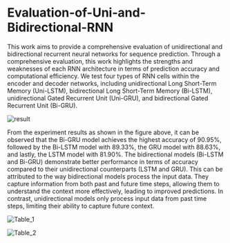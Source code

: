 # Evaluation-of-Uni-and-Bidirectional-RNN

This work aims to provide a comprehensive evaluation of unidirectional and bidirectional recurrent neural networks for sequence prediction. Through a comprehensive evaluation, this work highlights the strengths and weaknesses of each RNN architecture in terms of prediction accuracy and computational efficiency. We test four types of RNN cells within the encoder and decoder networks, including unidirectional Long Short-Term Memory (Uni-LSTM), bidirectional Long Short-Term Memory (Bi-LSTM), unidirectional Gated Recurrent Unit (Uni-GRU), and bidirectional Gated Recurrent Unit (Bi-GRU).              

![result](https://github.com/sammyyap98/Evaluation-of-Uni-and-Bidirectional-RNN/assets/87789723/cbe65624-e844-4149-8a07-6c92969f5547)

From the experiment results as shown in the figure above, it can be observed that the Bi-GRU model achieves the highest accuracy of 90.95%, followed by the Bi-LSTM model with 89.33%, the GRU model with 88.63%, and lastly, the LSTM model with 81.90%. The bidirectional models (Bi-LSTM and Bi-GRU) demonstrate better performance in terms of accuracy compared to their unidirectional counterparts (LSTM and GRU). This can be attributed to the way bidirectional models process the input data. They capture information from both past and future time steps, allowing them to understand the context more effectively, leading to improved predictions. In contrast, unidirectional models only process input data from past time steps, limiting their ability to capture future context.


![Table_1](https://github.com/sammyyap98/Evaluation-of-Uni-and-Bidirectional-RNN/assets/87789723/b52c5449-5286-4996-8835-05d20292e72e)

 

![Table_2](https://github.com/sammyyap98/Evaluation-of-Uni-and-Bidirectional-RNN/assets/87789723/4a5adaf4-4b35-45b7-a531-c638a8e75833)
